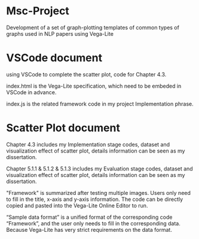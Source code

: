 # Msc-Project
Development of a set of graph-plotting templates of common types of graphs used in NLP papers using Vega-Lite

# VSCode document
using VSCode to complete the scatter plot, code for Chapter 4.3.

index.html is the Vega-Lite specification, which need to be embeded in VSCode in advance.

index.js is the related framework code in my project Implementation phrase.

# Scatter Plot document
Chapter 4.3 includes my Implementation stage codes, dataset and visualization effect of scatter plot, details information can be seen as my dissertation.

Chapter 5.1.1 & 5.1.2 & 5.1.3 includes my Evaluation stage codes, dataset and visualization effect of scatter plot, details information can be seen as my dissertation. 

"Framework" is summarized after testing multiple images. Users only need to fill in the title, x-axis and y-axis information. The code can be directly copied and pasted into the Vega-Lite Online Editor to run.

“Sample data format” is a unified format of the corresponding code “Framework”, and the user only needs to fill in the corresponding data. Because Vega-Lite has very strict requirements on the data format.
